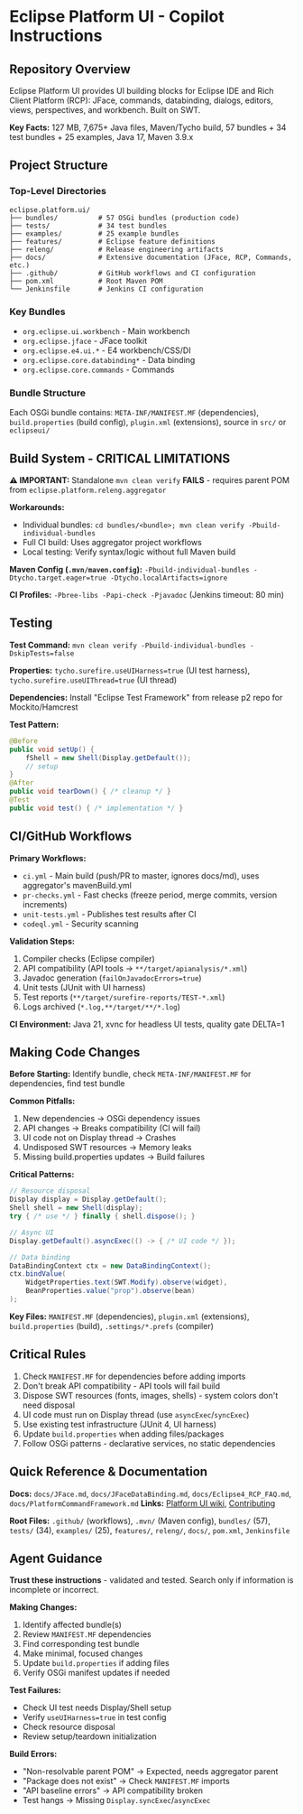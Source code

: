 # Eclipse Platform UI - Copilot Instructions

## Repository Overview

Eclipse Platform UI provides UI building blocks for Eclipse IDE and Rich Client Platform (RCP): JFace, commands, databinding, dialogs, editors, views, perspectives, and workbench. Built on SWT.

**Key Facts:** 127 MB, 7,675+ Java files, Maven/Tycho build, 57 bundles + 34 test bundles + 25 examples, Java 17, Maven 3.9.x

## Project Structure

### Top-Level Directories

```
eclipse.platform.ui/
├── bundles/          # 57 OSGi bundles (production code)
├── tests/            # 34 test bundles
├── examples/         # 25 example bundles
├── features/         # Eclipse feature definitions
├── releng/           # Release engineering artifacts
├── docs/             # Extensive documentation (JFace, RCP, Commands, etc.)
├── .github/          # GitHub workflows and CI configuration
├── pom.xml           # Root Maven POM
└── Jenkinsfile       # Jenkins CI configuration
```

### Key Bundles

- `org.eclipse.ui.workbench` - Main workbench
- `org.eclipse.jface` - JFace toolkit
- `org.eclipse.e4.ui.*` - E4 workbench/CSS/DI
- `org.eclipse.core.databinding*` - Data binding
- `org.eclipse.core.commands` - Commands

### Bundle Structure

Each OSGi bundle contains: `META-INF/MANIFEST.MF` (dependencies), `build.properties` (build config), `plugin.xml` (extensions), source in `src/` or `eclipseui/`

## Build System - CRITICAL LIMITATIONS

**⚠️ IMPORTANT:** Standalone `mvn clean verify` **FAILS** - requires parent POM from `eclipse.platform.releng.aggregator`

**Workarounds:**
- Individual bundles: `cd bundles/<bundle>; mvn clean verify -Pbuild-individual-bundles`
- Full CI build: Uses aggregator project workflows
- Local testing: Verify syntax/logic without full Maven build

**Maven Config (`.mvn/maven.config`):** `-Pbuild-individual-bundles -Dtycho.target.eager=true -Dtycho.localArtifacts=ignore`

**CI Profiles:** `-Pbree-libs -Papi-check -Pjavadoc` (Jenkins timeout: 80 min)

## Testing

**Test Command:** `mvn clean verify -Pbuild-individual-bundles -DskipTests=false`

**Properties:** `tycho.surefire.useUIHarness=true` (UI test harness), `tycho.surefire.useUIThread=true` (UI thread)

**Dependencies:** Install "Eclipse Test Framework" from release p2 repo for Mockito/Hamcrest

**Test Pattern:**
```java
@Before
public void setUp() {
    fShell = new Shell(Display.getDefault());
    // setup
}
@After
public void tearDown() { /* cleanup */ }
@Test
public void test() { /* implementation */ }
```

## CI/GitHub Workflows

**Primary Workflows:**
- `ci.yml` - Main build (push/PR to master, ignores docs/md), uses aggregator's mavenBuild.yml
- `pr-checks.yml` - Fast checks (freeze period, merge commits, version increments)
- `unit-tests.yml` - Publishes test results after CI
- `codeql.yml` - Security scanning

**Validation Steps:**
1. Compiler checks (Eclipse compiler)
2. API compatibility (API tools → `**/target/apianalysis/*.xml`)
3. Javadoc generation (`failOnJavadocErrors=true`)
4. Unit tests (JUnit with UI harness)
5. Test reports (`**/target/surefire-reports/TEST-*.xml`)
6. Logs archived (`*.log,**/target/**/*.log`)

**CI Environment:** Java 21, xvnc for headless UI tests, quality gate DELTA=1

## Making Code Changes

**Before Starting:** Identify bundle, check `META-INF/MANIFEST.MF` for dependencies, find test bundle

**Common Pitfalls:**
1. New dependencies → OSGi dependency issues
2. API changes → Breaks compatibility (CI will fail)
3. UI code not on Display thread → Crashes
4. Undisposed SWT resources → Memory leaks
5. Missing build.properties updates → Build failures

**Critical Patterns:**
```java
// Resource disposal
Display display = Display.getDefault();
Shell shell = new Shell(display);
try { /* use */ } finally { shell.dispose(); }

// Async UI
Display.getDefault().asyncExec(() -> { /* UI code */ });

// Data binding
DataBindingContext ctx = new DataBindingContext();
ctx.bindValue(
    WidgetProperties.text(SWT.Modify).observe(widget),
    BeanProperties.value("prop").observe(bean)
);
```

**Key Files:** `MANIFEST.MF` (dependencies), `plugin.xml` (extensions), `build.properties` (build), `.settings/*.prefs` (compiler)

## Critical Rules

1. Check `MANIFEST.MF` for dependencies before adding imports
2. Don't break API compatibility - API tools will fail build
3. Dispose SWT resources (fonts, images, shells) - system colors don't need disposal
4. UI code must run on Display thread (use `asyncExec`/`syncExec`)
5. Use existing test infrastructure (JUnit 4, UI harness)
6. Update `build.properties` when adding files/packages
7. Follow OSGi patterns - declarative services, no static dependencies

## Quick Reference & Documentation

**Docs:** `docs/JFace.md`, `docs/JFaceDataBinding.md`, `docs/Eclipse4_RCP_FAQ.md`, `docs/PlatformCommandFramework.md`
**Links:** [Platform UI wiki](https://wiki.eclipse.org/Platform_UI), [Contributing](https://github.com/eclipse-platform/.github/blob/main/CONTRIBUTING.md)

**Root Files:** `.github/` (workflows), `.mvn/` (Maven config), `bundles/` (57), `tests/` (34), `examples/` (25), `features/`, `releng/`, `docs/`, `pom.xml`, `Jenkinsfile`

## Agent Guidance

**Trust these instructions** - validated and tested. Search only if information is incomplete or incorrect.

**Making Changes:**
1. Identify affected bundle(s)
2. Review `MANIFEST.MF` dependencies
3. Find corresponding test bundle
4. Make minimal, focused changes
5. Update `build.properties` if adding files
6. Verify OSGi manifest updates if needed

**Test Failures:**
- Check UI test needs Display/Shell setup
- Verify `useUIHarness=true` in test config
- Check resource disposal
- Review setup/teardown initialization

**Build Errors:**
- "Non-resolvable parent POM" → Expected, needs aggregator parent
- "Package does not exist" → Check `MANIFEST.MF` imports
- "API baseline errors" → API compatibility broken
- Test hangs → Missing `Display.syncExec`/`asyncExec`
